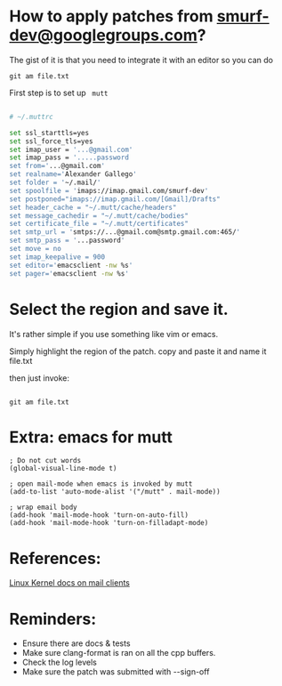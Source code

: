 # How to apply patches from smurf-dev@googlegroups.com?

The gist of it is that you need to integrate it with an editor so you can do

```
git am file.txt
```

First step is to set up ` mutt`



```bash

# ~/.muttrc

set ssl_starttls=yes
set ssl_force_tls=yes
set imap_user = '...@gmail.com'
set imap_pass = '.....password
set from='...@gmail.com'
set realname='Alexander Gallego'
set folder = '~/.mail/'
set spoolfile = 'imaps://imap.gmail.com/smurf-dev'
set postponed="imaps://imap.gmail.com/[Gmail]/Drafts"
set header_cache = "~/.mutt/cache/headers"
set message_cachedir = "~/.mutt/cache/bodies"
set certificate_file = "~/.mutt/certificates"
set smtp_url = 'smtps://...@gmail.com@smtp.gmail.com:465/'
set smtp_pass = '...password'
set move = no
set imap_keepalive = 900
set editor='emacsclient -nw %s'
set pager='emacsclient -nw %s'

```

# Select the region and save it.

It's rather simple if you use something like vim or emacs.

Simply highlight the region of the patch. copy and paste it and name it file.txt

then just invoke:

```

git am file.txt

```


# Extra: emacs for mutt

```
; Do not cut words
(global-visual-line-mode t)

; open mail-mode when emacs is invoked by mutt
(add-to-list 'auto-mode-alist '("/mutt" . mail-mode))

; wrap email body
(add-hook 'mail-mode-hook 'turn-on-auto-fill)
(add-hook 'mail-mode-hook 'turn-on-filladapt-mode)
```

# References:

[Linux Kernel docs on mail clients](https://www.kernel.org/doc/Documentation/email-clients.txt)


# Reminders:

* Ensure there are docs & tests
* Make sure clang-format is ran on all the cpp buffers.
* Check the log levels
* Make sure the patch was submitted with --sign-off
